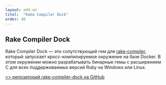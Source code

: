 ```yaml
---
layout: add-on
titel:  "Rake Compiler Dock"
order: 40
---
```

## Rake Compiler Dock

Rake Compiler Dock — это сопутствующий гем для [rake-compiler](http://github.com/rake-compiler/rake-compiler/), который
запускает кросс-компилируемое окружение на базе Docker. В этом окружении можно разрабатывать бинарные гемы с 
расширением C для всех поддерживаемых версий Ruby на Windows или Linux.

[>> репозиторий rake-compiler-dock на GitHub](http://github.com/rake-compiler/rake-compiler-dock/)
